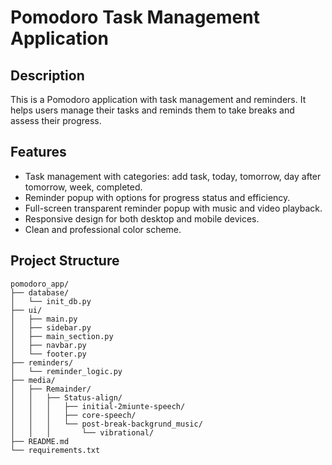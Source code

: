 # Pomodoro Task Management Application

## Description
This is a Pomodoro application with task management and reminders. It helps users manage their tasks and reminds them to take breaks and assess their progress.

## Features
- Task management with categories: add task, today, tomorrow, day after tomorrow, week, completed.
- Reminder popup with options for progress status and efficiency.
- Full-screen transparent reminder popup with music and video playback.
- Responsive design for both desktop and mobile devices.
- Clean and professional color scheme.

## Project Structure
```plaintext
pomodoro_app/
├── database/
│   └── init_db.py
├── ui/
│   ├── main.py
│   ├── sidebar.py
│   ├── main_section.py
│   ├── navbar.py
│   └── footer.py
├── reminders/
│   └── reminder_logic.py
├── media/
│   ├── Remainder/
│   │   ├── Status-align/
│   │   │   ├── initial-2miunte-speech/
│   │   │   ├── core-speech/
│   │   │   └── post-break-backgrund_music/
│   │   │       └── vibrational/
├── README.md
└── requirements.txt